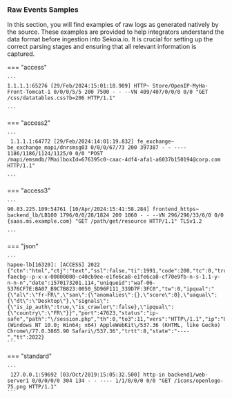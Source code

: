 
### Raw Events Samples

In this section, you will find examples of raw logs as generated natively by the source. These examples are provided to help integrators understand the data format before ingestion into Sekoia.io. It is crucial for setting up the correct parsing stages and ensuring that all relevant information is captured.


=== "access"

    ```
	1.1.1.1:65276 [29/Feb/2024:15:01:18.909] HTTP~ Store/OpenIP-MyHa-Front-Tomcat-1 0/0/0/5/5 200 7500 - - --VN 409/407/0/0/0 0/0 "GET /css/datatables.css?b=206 HTTP/1.1"

    ```



=== "access2"

    ```
	 1.1.1.1:64772 [29/Feb/2024:14:01:19.832] fe_exchange~ be_exchange_mapi/dnrsmsg03 0/0/0/67/73 200 397387 - - ---- 1186/1186/1124/1125/0 0/0 "POST 
    /mapi/emsmdb/?MailboxId=676395c0-caac-4df4-afa1-a6037b150194@corp.com HTTP/1.1"

    ```



=== "access3"

    ```
	90.83.225.109:54761 [10/Apr/2024:15:41:58.284] frontend_https~ backend_lb/LB100 1796/0/0/28/1824 200 1060 - - --VN 296/296/33/6/0 0/0 {saas.ms.example.com} "GET /path/get/resource HTTP/1.1" TLSv1.2

    ```



=== "json"

    ```
	hapee-lb[16320]: [ACCESS] 2022 {"ctn":"html","ctj":"text","ssl":false,"ti":1991,"code":200,"tc":0,"trr":0,"qs":"1570172897","backend":"backoffice.corp.fr","meth":"GET","country":"FR","fingerprint":"y-faecbg--p-x-x-00000000-c40cb9ee-e1fe6ca8-e1fe6ca8-cf70e9fb-n-s-1.1-y-n-n-n","date":1570173201.114,"uniqueid":"waf-06-5376CF7E:BA07_B9C7B823:0050_5D96F111_339D7F:3FC0","tw":0,"ipqual":"{\"al\":\"fr-FR\",\"san\":{\"anomalies\":{},\"score\":0},\"uaqual\":{\"dt\":\"Desktop\"},\"signals\":{\"is_ip_auth\":true,\"is_crawler\":false},\"ipqual\":{\"country\":\"FR\"}}","port":47623,"status":"ip-safe","path":"\/session.php","th":0,"to3":11,"vers":"HTTP\/1.1","ip":"83.118.207.126","tr":31,"pn":"Windows","action":"forward","fssl":false,"pv":"10.0","fqdn":"backoffice.corp.fr","bytes":363,"browser":"Chrome","ua":"Mozilla\/5.0 (Windows NT 10.0; Win64; x64) AppleWebKit\/537.36 (KHTML, like Gecko) Chrome\/77.0.3865.90 Safari\/537.36","trtt":8,"state":"----","tt":2022}
    ```



=== "standard"

    ```
	 127.0.0.1:59692 [03/Oct/2019:15:05:32.500] http-in backend1/web-server1 0/0/0/0/0 304 134 - - ---- 1/1/0/0/0 0/0 "GET /icons/openlogo-75.png HTTP/1.1"
    ```



